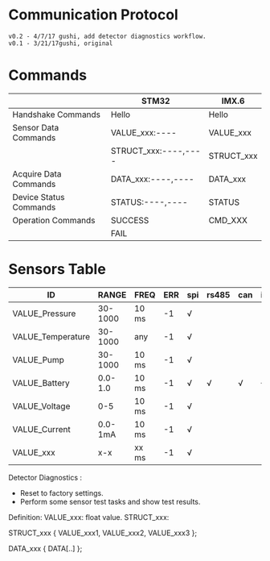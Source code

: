 Communication Protocol
===
	v0.2 - 4/7/17 gushi, add detector diagnostics workflow.
	v0.1 - 3/21/17gushi, original

# Commands
||STM32|IMX.6|
|-|-|-|
|Handshake Commands|Hello|Hello|
|Sensor Data Commands|VALUE_xxx:----|VALUE_xxx|
||STRUCT_xxx:----,----|STRUCT_xxx|
|Acquire Data Commands| DATA_xxx:----,----|DATA_xxx|
|Device Status Commands| STATUS:----,----|STATUS|
|Operation Commands|SUCCESS|CMD_XXX|
|| FAIL||

# Sensors Table

|ID|RANGE|FREQ|ERR|spi|rs485|can|i2c|inet|ble|Comments|
|-|-|-|-|-|-|-|-|-|-|-:|
|VALUE_Pressure|30-1000|10 ms|-1|√||||||IMS Pressure|
|VALUE_Temperature|30-1000|any|-1|√||||||Environment Temperature|
|VALUE_Pump|30-1000|10 ms|-1|√|||||||
|VALUE_Battery|0.0-1.0|10 ms|-1|√|√|√|√|√|√||
|VALUE_Voltage|0-5|10 ms|-1|√|||||||
|VALUE_Current|0.0-1mA|10 ms|-1|√|||||||
|VALUE_xxx|x-x|xx ms|-1|√|||||||

Detector Diagnostics :
* Reset to factory settings.
* Perform some sensor test tasks and show test results.

Definition:
  VALUE_xxx: float value. 
  STRUCT_xxx:

STRUCT_xxx {
	VALUE_xxx1,
	VALUE_xxx2,
	VALUE_xxx3
};

DATA_xxx {
	DATA[..]
};
